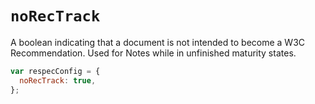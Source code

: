 # `noRecTrack`

A boolean indicating that a document is not intended to become a W3C Recommendation. Used for Notes while in unfinished maturity states.


```js "example": "Mark current spec not intentded for Recommendation track."
var respecConfig = {
  noRecTrack: true,
};
```

